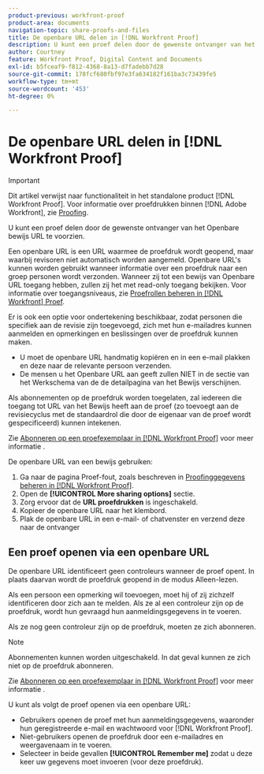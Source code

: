 ```yaml
---
product-previous: workfront-proof
product-area: documents
navigation-topic: share-proofs-and-files
title: De openbare URL delen in [!DNL Workfront Proof]
description: U kunt een proef delen door de gewenste ontvanger van het Openbare bewijs URL te voorzien.
author: Courtney
feature: Workfront Proof, Digital Content and Documents
exl-id: b5fceaf9-f812-4368-8a13-d7fadebb7d28
source-git-commit: 178fcf680fbf97e3fa634182f161ba3c73439fe5
workflow-type: tm+mt
source-wordcount: '453'
ht-degree: 0%

---
```


# De openbare URL delen in [!DNL Workfront Proof]

>[!IMPORTANT]
>
>Dit artikel verwijst naar functionaliteit in het standalone product [!DNL Workfront Proof]. Voor informatie over proefdrukken binnen [!DNL Adobe Workfront], zie [Proofing](../../../review-and-approve-work/proofing/proofing.md).

U kunt een proef delen door de gewenste ontvanger van het Openbare bewijs URL te voorzien.

Een openbare URL is een URL waarmee de proefdruk wordt geopend, maar waarbij revisoren niet automatisch worden aangemeld. Openbare URL&#39;s kunnen worden gebruikt wanneer informatie over een proefdruk naar een groep personen wordt verzonden. Wanneer zij tot een bewijs van Openbare URL toegang hebben, zullen zij het met read-only toegang bekijken. Voor informatie over toegangsniveaus, zie [Proefrollen beheren in [!DNL Workfront] Proef](../../../workfront-proof/wp-work-proofsfiles/share-proofs-and-files/manage-proof-roles.md).

Er is ook een optie voor ondertekening beschikbaar, zodat personen die specifiek aan de revisie zijn toegevoegd, zich met hun e-mailadres kunnen aanmelden en opmerkingen en beslissingen over de proefdruk kunnen maken.

* U moet de openbare URL handmatig kopiëren en in een e-mail plakken en deze naar de relevante persoon verzenden.
* De mensen u het Openbare URL aan geeft zullen NIET in de sectie van het Werkschema van de de detailpagina van het Bewijs verschijnen.

Als abonnementen op de proefdruk worden toegelaten, zal iedereen die toegang tot URL van het Bewijs heeft aan de proef (zo toevoegt aan de revisiecyclus met de standaardrol die door de eigenaar van de proef wordt gespecificeerd) kunnen intekenen.

Zie [Abonneren op een proefexemplaar in [!DNL Workfront Proof]](../../../workfront-proof/wp-work-proofsfiles/share-proofs-and-files/subscribe-to-proof.md) voor meer informatie .

De openbare URL van een bewijs gebruiken:

1. Ga naar de pagina Proef-fout, zoals beschreven in [Proofinggegevens beheren in [!DNL Workfront Proof]](../../../workfront-proof/wp-work-proofsfiles/manage-your-work/manage-proof-details.md).
1. Open de **[!UICONTROL More sharing options]** sectie.
1. Zorg ervoor dat de **URL proefdrukken** is ingeschakeld.
1. Kopieer de openbare URL naar het klembord.
1. Plak de openbare URL in een e-mail- of chatvenster en verzend deze naar de ontvanger

## Een proef openen via een openbare URL

De openbare URL identificeert geen controleurs wanneer de proef opent. In plaats daarvan wordt de proefdruk geopend in de modus Alleen-lezen.

Als een persoon een opmerking wil toevoegen, moet hij of zij zichzelf identificeren door zich aan te melden. Als ze al een controleur zijn op de proefdruk, wordt hun gevraagd hun aanmeldingsgegevens in te voeren.

Als ze nog geen controleur zijn op de proefdruk, moeten ze zich abonneren.

>[!NOTE]
>
>Abonnementen kunnen worden uitgeschakeld. In dat geval kunnen ze zich niet op de proefdruk abonneren.

Zie [Abonneren op een proefexemplaar in [!DNL Workfront Proof]](../../../workfront-proof/wp-work-proofsfiles/share-proofs-and-files/subscribe-to-proof.md) voor meer informatie .

U kunt als volgt de proef openen via een openbare URL:

* Gebruikers openen de proef met hun aanmeldingsgegevens, waaronder hun geregistreerde e-mail en wachtwoord voor [!DNL Workfront Proof].
* Niet-gebruikers openen de proefdruk door een e-mailadres en weergavenaam in te voeren.
* Selecteer in beide gevallen **[!UICONTROL Remember me]** zodat u deze keer uw gegevens moet invoeren (voor deze proefdruk).
